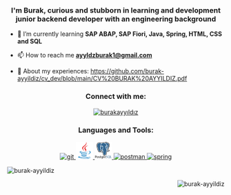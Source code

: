 <h3 align="center">I'm Burak, curious and stubborn in learning and development junior backend developer with an engineering background</h3>

- 🌱 I’m currently learning **SAP ABAP, SAP Fiori, Java, Spring, HTML, CSS and SQL**

- 📫 How to reach me **ayyldzburak1@gmail.com**

- 📝 About my experiences: https://github.com/burak-ayyildiz/cv_dev/blob/main/CV%20BURAK%20AYYILDIZ.pdf
<h3 align="center">Connect with me:</h3>
<p align="center">
<a href="https://linkedin.com/in/burakayyıldız" target="blank"><img align="center" src="https://raw.githubusercontent.com/rahuldkjain/github-profile-readme-generator/master/src/images/icons/Social/linked-in-alt.svg" alt="burakayyıldız" height="30" width="40" /></a>
</p>

<h3 align="center">Languages and Tools:</h3>
<p align="center"> <a href="https://git-scm.com/" target="_blank" rel="noreferrer"> <img src="https://www.vectorlogo.zone/logos/git-scm/git-scm-icon.svg" alt="git" width="40" height="40"/> </a> <a href="https://www.java.com" target="_blank" rel="noreferrer"> <img src="https://raw.githubusercontent.com/devicons/devicon/master/icons/java/java-original.svg" alt="java" width="40" height="40"/> </a> <a href="https://www.postgresql.org" target="_blank" rel="noreferrer"> <img src="https://raw.githubusercontent.com/devicons/devicon/master/icons/postgresql/postgresql-original-wordmark.svg" alt="postgresql" width="40" height="40"/> </a> <a href="https://postman.com" target="_blank" rel="noreferrer"> <img src="https://www.vectorlogo.zone/logos/getpostman/getpostman-icon.svg" alt="postman" width="40" height="40"/> </a> <a href="https://spring.io/" target="_blank" rel="noreferrer"> <img src="https://www.vectorlogo.zone/logos/springio/springio-icon.svg" alt="spring" width="40" height="40"/> </a> </p>

<p><img align="center" src="https://github-readme-stats.vercel.app/api/top-langs?username=burak-ayyildiz&show_icons=true&locale=en&layout=compact" alt="burak-ayyildiz" /></p>

<p><img align="right" src="https://github-readme-streak-stats.herokuapp.com/?user=burak-ayyildiz&" alt="burak-ayyildiz" /></p>

